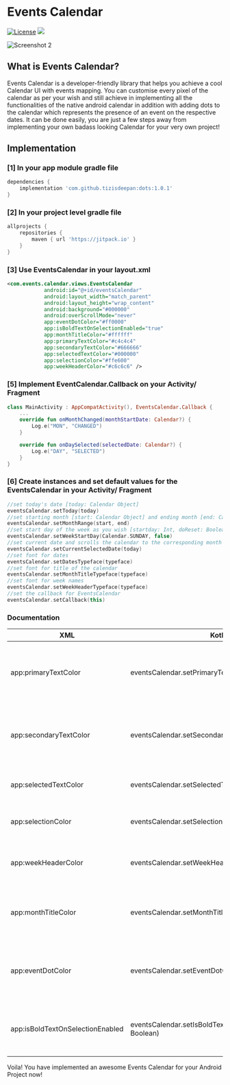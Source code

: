 # Events Calendar
[![License](https://img.shields.io/badge/license-Apache%202-4EB1BA.svg?style=flat-square)](https://www.apache.org/licenses/LICENSE-2.0.html)
[![](https://jitpack.io/v/tizisdeepan/eventscalendar.svg)](https://jitpack.io/#tizisdeepan/eventscalendar)

![Screenshot 2](https://github.com/tizisdeepan/eventscalendar/blob/master/screenshots/ss2.png)

## What is Events Calendar?
Events Calendar is a developer-friendly library that helps you achieve a cool Calendar UI with events mapping. You can customise every pixel of the calendar as per your wish and still achieve in implementing all the functionalities of the native android calendar in addition with adding dots to the calendar which represents the presence of an event on the respective dates. It can be done easily, you are just a few steps away from implementing your own badass looking Calendar for your very own project!

## Implementation
### [1] In your app module gradle file
```gradle
dependencies {
    implementation 'com.github.tizisdeepan:dots:1.0.1'
}
```

### [2] In your project level gradle file
```gradle
allprojects {
    repositories {
        maven { url 'https://jitpack.io' }
    }
}
```
### [3] Use EventsCalendar in your layout.xml
```xml
<com.events.calendar.views.EventsCalendar
            android:id="@+id/eventsCalendar"
            android:layout_width="match_parent"
            android:layout_height="wrap_content"
            android:background="#000000"
            android:overScrollMode="never"
            app:eventDotColor="#ff0000"
            app:isBoldTextOnSelectionEnabled="true"
            app:monthTitleColor="#ffffff"
            app:primaryTextColor="#c4c4c4"
            app:secondaryTextColor="#666666"
            app:selectedTextColor="#000000"
            app:selectionColor="#ffe600"
            app:weekHeaderColor="#c6c6c6" />
```
### [5] Implement EventCalendar.Callback on your Activity/ Fragment
```kotlin
class MainActivity : AppCompatActivity(), EventsCalendar.Callback {
    ...
    override fun onMonthChanged(monthStartDate: Calendar?) {
        Log.e("MON", "CHANGED")
    }

    override fun onDaySelected(selectedDate: Calendar?) {
        Log.e("DAY", "SELECTED")
    }
}
```
### [6] Create instances and set default values for the EventsCalendar in your Activity/ Fragment
```kotlin
//set today's date [today: Calendar Object]
eventsCalendar.setToday(today)
//set starting month [start: Calendar Object] and ending month [end: Calendar Object]
eventsCalendar.setMonthRange(start, end)
//set start day of the week as you wish [startday: Int, doReset: Boolean]
eventsCalendar.setWeekStartDay(Calendar.SUNDAY, false)
//set current date and scrolls the calendar to the corresponding month of the selected date [today: Calendar]
eventsCalendar.setCurrentSelectedDate(today)
//set font for dates
eventsCalendar.setDatesTypeface(typeface)
//set font for title of the calendar
eventsCalendar.setMonthTitleTypeface(typeface)
//set font for week names
eventsCalendar.setWeekHeaderTypeface(typeface)
//set the callback for EventsCalendar
eventsCalendar.setCallback(this)
```
### Documentation

|XML|Kotlin/Java|Description|
|---|---|---|
|app:primaryTextColor|eventsCalendar.setPrimaryTextColor(color: Int)|Sets primary text color of the calendar (selectable dates)|
|app:secondaryTextColor|eventsCalendar.setSecondaryTextColor(color: Int)|Sets secondary text color of the calendar (disabled dates)|
|app:selectedTextColor|eventsCalendar.setSelectedTextColor(color: Int)|Sets text color of the selected date|
|app:selectionColor|eventsCalendar.setSelectionColor(color: Int)|Sets color for the selection circle|
|app:weekHeaderColor|eventsCalendar.setWeekHeaderColor(color: Int)|Sets text color for the week header labels|
|app:monthTitleColor|eventsCalendar.setMonthTitleColor(color: Int)|Sets text color for the month title in the calendar view|
|app:eventDotColor|eventsCalendar.setEventDotColor(color: Int)|Sets color for the event dots marked in the calendar view|
|app:isBoldTextOnSelectionEnabled|eventsCalendar.setIsBoldTextOnSelectionEnabled(isEnabled: Boolean)|Sets whether the dates should be highlighted or not|

Voila! You have implemented an awesome Events Calendar for your Android Project now!
